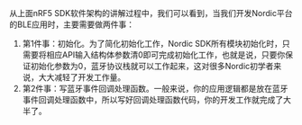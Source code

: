 从上面nRF5 SDK软件架构的讲解过程中，我们可以看到，当我们开发Nordic平台的BLE应用时，主要需要做两件事：

1. 第1件事：初始化。为了简化初始化工作，Nordic SDK所有模块初始化时，只需要将相应API输入结构体参数清0即可完成初始化工作，也就是说，只要你保证初始化参数为0，蓝牙协议栈就可以工作起来，这对很多Nordic初学者来说，大大减轻了开发工作量。
2. 第2件事：写蓝牙事件回调处理函数。一般来说，你的应用逻辑都是放在蓝牙事件回调处理函数中，所以写好回调处理函数代码，你的开发工作就完成了大半了。